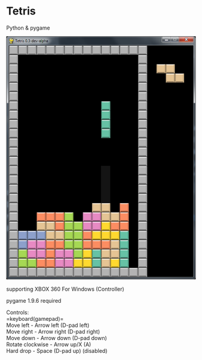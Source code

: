 # Tetris
Python & pygame

![v0.3 screenshot](img/0.3-alpha.png?raw=true "v0.3 screenshot")  


supporting XBOX 360 For Windows (Controller)  

pygame 1.9.6 required

Controls:  
=keyboard(gamepad)=  
Move left - Arrow left (D-pad left)    
Move right - Arrow right (D-pad right)  
Move down - Arrow down (D-pad down)  
Rotate clockwise - Arrow up/X (A)  
Hard drop - Space (D-pad up) (disabled)  

